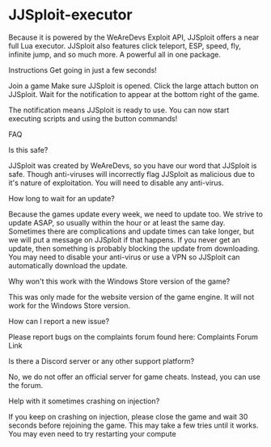 # JJSploit-executor

Because it is powered by the WeAreDevs Exploit API, JJSploit offers a near full Lua executor. JJSploit also features click teleport, ESP, speed, fly, infinite jump, and so much more. A powerful all in one package.

Instructions
Get going in just a few seconds!


Join a game
Make sure JJSploit is opened.
Click the large attach button on JJSploit.
Wait for the notification to appear at the bottom right of the game.

The notification means JJSploit is ready to use. You can now start executing scripts and using the button commands!

FAQ

Is this safe?

JJSploit was created by WeAreDevs, so you have our word that JJSploit is safe. Though anti-viruses will incorrectly flag JJSploit as malicious due to it's nature of exploitation. You will need to disable any anti-virus.

How long to wait for an update?

Because the games update every week, we need to update too. We strive to update ASAP, so usually within the hour or at least the same day. Sometimes there are complications and update times can take longer, but we will put a message on JJSploit if that happens. If you never get an update, then something is probably blocking the update from downloading. You may need to disable your anti-virus or use a VPN so JJSploit can automatically download the update.

Why won't this work with the Windows Store version of the game?

This was only made for the website version of the game engine. It will not work for the Windows Store version.

How can I report a new issue?

Please report bugs on the complaints forum found here: Complaints Forum Link

Is there a Discord server or any other support platform?

No, we do not offer an official server for game cheats. Instead, you can use the forum.

Help with it sometimes crashing on injection?

If you keep on crashing on injection, please close the game and wait 30 seconds before rejoining the game. This may take a few tries until it works. You may even need to try restarting your compute
